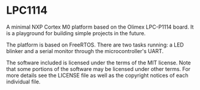 # LPC1114

A minimal NXP Cortex M0 platform based on the Olimex LPC-P1114 board. It is a
playground for building simple projects in the future.

The platform is based on FreeRTOS. There are two tasks running: a LED blinker
and a serial monitor through the microcontroller's UART.

The software included is licensed under the terms of the MIT license.
Note that some portions of the software may be licensed under other terms.
For more details see the LICENSE file as well as the copyright notices of each
individual file.
